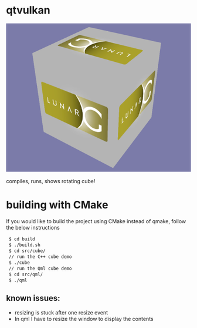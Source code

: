 # qtvulkan

![Example Cube](https://raw.githubusercontent.com/richardlayman/qtvulkan/master/example.png)

compiles, runs, shows rotating cube!

# building with CMake
If you would like to build the project using CMake instead of qmake, follow the below instructions

```
 $ cd build
 $ ./build.sh
 $ cd src/cube/
 // run the C++ cube demo
 $ ./cube
 // run the Qml cube demo
 $ cd src/qml/
 $ ./qml
```

## known issues:
* resizing is stuck after one resize event
* In qml I have to resize the window to display the contents 
